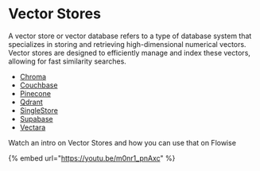 # Vector Stores

A vector store or vector database refers to a type of database system that specializes in storing and retrieving high-dimensional numerical vectors. Vector stores are designed to efficiently manage and index these vectors, allowing for fast similarity searches.

* [Chroma](chroma.md)
* [Couchbase](couchbase.md)
* [Pinecone](pinecone.md)
* [Qdrant](qdrant.md)
* [SingleStore](singlestore-1.md)
* [Supabase](supabase.md)
* [Vectara](vectara.md)

Watch an intro on Vector Stores and how you can use that on Flowise

{% embed url="https://youtu.be/m0nr1_pnAxc" %}
